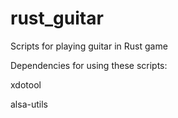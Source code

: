 # rust_guitar
Scripts for playing guitar in Rust game

Dependencies for using these scripts:

xdotool

alsa-utils
